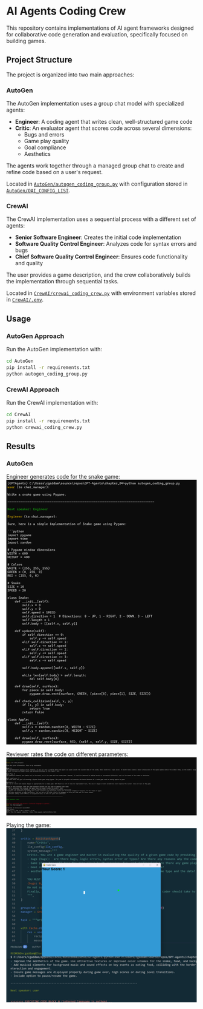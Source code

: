 # AI Agents Coding Crew

This repository contains implementations of AI agent frameworks designed for collaborative code generation and evaluation, specifically focused on building games.

## Project Structure

The project is organized into two main approaches:

### AutoGen

The AutoGen implementation uses a group chat model with specialized agents:

- **Engineer**: A coding agent that writes clean, well-structured game code
- **Critic**: An evaluator agent that scores code across several dimensions:
  - Bugs and errors
  - Game play quality
  - Goal compliance
  - Aesthetics

The agents work together through a managed group chat to create and refine code based on a user's request.

Located in [`AutoGen/autogen_coding_group.py`](AutoGen/autogen_coding_group.py) with configuration stored in [`AutoGen/OAI_CONFIG_LIST`](AutoGen/OAI_CONFIG_LIST).

### CrewAI

The CrewAI implementation uses a sequential process with a different set of agents:

- **Senior Software Engineer**: Creates the initial code implementation
- **Software Quality Control Engineer**: Analyzes code for syntax errors and bugs
- **Chief Software Quality Control Engineer**: Ensures code functionality and quality

The user provides a game description, and the crew collaboratively builds the implementation through sequential tasks.

Located in [`CrewAI/crewai_coding_crew.py`](CrewAI/crewai_coding_crew.py) with environment variables stored in [`CrewAI/.env`](CrewAI/.env).

## Usage

### AutoGen Approach

Run the AutoGen implementation with:
```bash
cd AutoGen
pip install -r requirements.txt
python autogen_coding_group.py
```

### CrewAI Approach

Run the CrewAI implementation with:
```bash
cd CrewAI
pip install -r requirements.txt
python crewai_coding_crew.py
```

## Results

### AutoGen

Engineer generates code for the snake game:
![alt text](Images/EngineerCode.png)

Reviewer rates the code on different parameters:
![alt text](Images/Reviewer.png)

Playing the game:
![alt text](Images/Game.png)